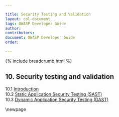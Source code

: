 ```yaml
---

title: Security Testing and Validation
layout: col-document
tags: OWASP Developer Guide
author:
contributors:
document: OWASP Developer Guide
order:

---
```


{% include breadcrumb.html %}
## 10. Security testing and validation
10.1 [Introduction](#introduction-to-security-testing-and-validation)  
10.2 [Static Application Security Testing (SAST)](#-static-application-security-testing)  
10.3 [Dynamic Application Security Testing (DAST)](#-dynamic-application-security-testing)  

\newpage
